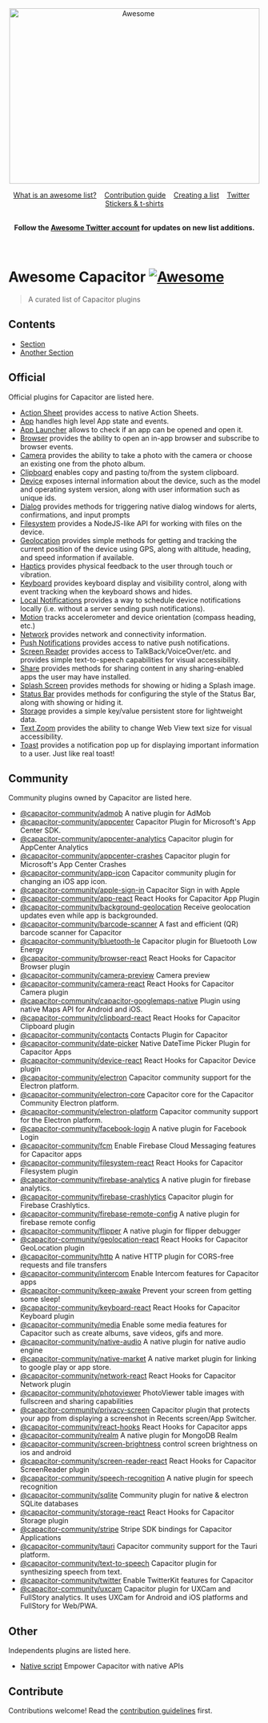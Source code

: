 <div align="center">
	<img width="500" height="350" src="media/logo.svg" alt="Awesome">
	<br>
</div>

<p align="center">
	<a href="awesome.md">What is an awesome list?</a>&nbsp;&nbsp;&nbsp;
	<a href="contributing.md">Contribution guide</a>&nbsp;&nbsp;&nbsp;
	<a href="create-list.md">Creating a list</a>&nbsp;&nbsp;&nbsp;
	<a href="https://twitter.com/awesome__re">Twitter</a>&nbsp;&nbsp;&nbsp;
	<a href="https://www.redbubble.com/people/sindresorhus/works/30364188-awesome-logo">Stickers & t-shirts</a>
</p>

<br>

<div align="center">
	<b>Follow the <a href="https://twitter.com/awesome__re">Awesome Twitter account</a> for updates on new list additions.</b>
</div>

<br>

<br>

# Awesome Capacitor [![Awesome](https://awesome.re/badge.svg)](https://awesome.re)

> A curated list of Capacitor plugins


## Contents

- [Section](#section)
- [Another Section](#another-section)


## Official

Official plugins for Capacitor are listed here.

- [Action Sheet](https://github.com/ionic-team/capacitor-plugins/tree/main/action-sheet) provides access to native Action Sheets.
- [App](https://github.com/ionic-team/capacitor-plugins/tree/main/app) handles high level App state and events. 
- [App Launcher](https://github.com/ionic-team/capacitor-plugins/tree/main/app-launcher) allows to check if an app can be opened and open it.
- [Browser](https://github.com/ionic-team/capacitor-plugins/tree/main/browser) provides the ability to open an in-app browser and subscribe to browser events.
- [Camera](https://github.com/ionic-team/capacitor-plugins/tree/main/camera) provides the ability to take a photo with the camera or choose an existing one from the photo album.
- [Clipboard](https://github.com/ionic-team/capacitor-plugins/tree/main/clipboard) enables copy and pasting to/from the system clipboard.
- [Device](https://github.com/ionic-team/capacitor-plugins/tree/main/device) exposes internal information about the device, such as the model and operating system version, along with user information such as unique ids.
- [Dialog](https://github.com/ionic-team/capacitor-plugins/tree/main/dialog) provides methods for triggering native dialog windows for alerts, confirmations, and input prompts
- [Filesystem](https://github.com/ionic-team/capacitor-plugins/tree/main/filesystem) provides a NodeJS-like API for working with files on the device.
- [Geolocation](https://github.com/ionic-team/capacitor-plugins/tree/main/geolocation) provides simple methods for getting and tracking the current position of the device using GPS, along with altitude, heading, and speed information if available.
- [Haptics](https://github.com/ionic-team/capacitor-plugins/tree/main/haptics) provides physical feedback to the user through touch or vibration.
- [Keyboard](https://github.com/ionic-team/capacitor-plugins/tree/main/keyboard) provides keyboard display and visibility control, along with event tracking when the keyboard shows and hides.
- [Local Notifications](https://github.com/ionic-team/capacitor-plugins/tree/main/local-notifications) provides a way to schedule device notifications locally (i.e. without a server sending push notifications).
- [Motion](https://github.com/ionic-team/capacitor-plugins/tree/main/motion) tracks accelerometer and device orientation (compass heading, etc.)
- [Network](https://github.com/ionic-team/capacitor-plugins/tree/main/network) provides network and connectivity information.
- [Push Notifications](https://github.com/ionic-team/capacitor-plugins/tree/main/push-notifications) provides access to native push notifications.
- [Screen Reader](https://github.com/ionic-team/capacitor-plugins/tree/main/screen-reader) provides access to TalkBack/VoiceOver/etc. and provides simple text-to-speech capabilities for visual accessibility.
- [Share](https://github.com/ionic-team/capacitor-plugins/tree/main/share) provides methods for sharing content in any sharing-enabled apps the user may have installed.
- [Splash Screen](https://github.com/ionic-team/capacitor-plugins/tree/main/splash-screen) provides methods for showing or hiding a Splash image.
- [Status Bar](https://github.com/ionic-team/capacitor-plugins/tree/main/status-bar) provides methods for configuring the style of the Status Bar, along with showing or hiding it.
- [Storage](https://github.com/ionic-team/capacitor-plugins/tree/main/storage) provides a simple key/value persistent store for lightweight data.
- [Text Zoom](https://github.com/ionic-team/capacitor-plugins/tree/main/text-zoom) provides the ability to change Web View text size for visual accessibility.
- [Toast](https://github.com/ionic-team/capacitor-plugins/tree/main/toast) provides a notification pop up for displaying important information to a user. Just like real toast!

## Community

Community plugins owned by Capacitor are listed here.

- [@capacitor-community/admob](https://github.com/capacitor-community/admob) A native plugin for AdMob
- [@capacitor-community/appcenter](https://github.com/capacitor-community/appcenter) Capacitor Plugin for Microsoft's App Center SDK.
- [@capacitor-community/appcenter-analytics](https://github.com/capacitor-community/appcenter-analytics) Capacitor plugin for AppCenter Analytics
- [@capacitor-community/appcenter-crashes](https://github.com/capacitor-community/appcenter-crashes) Capacitor plugin for Microsoft's App Center Crashes
- [@capacitor-community/app-icon](https://github.com/capacitor-community/app-icon) Capacitor community plugin for changing an iOS app icon.
- [@capacitor-community/apple-sign-in](https://github.com/capacitor-community/apple-sign-in) Capacitor Sign in with Apple
- [@capacitor-community/app-react](https://github.com/capacitor-community/app-react) React Hooks for Capacitor App Plugin
- [@capacitor-community/background-geolocation](https://github.com/capacitor-community/background-geolocation) Receive geolocation updates even while app is backgrounded.
- [@capacitor-community/barcode-scanner](https://github.com/capacitor-community/barcode-scanner) A fast and efficient (QR) barcode scanner for Capacitor
- [@capacitor-community/bluetooth-le](https://github.com/capacitor-community/bluetooth-le) Capacitor plugin for Bluetooth Low Energy
- [@capacitor-community/browser-react](https://github.com/capacitor-community/browser-react) React Hooks for Capacitor Browser plugin
- [@capacitor-community/camera-preview](https://github.com/capacitor-community/camera-preview) Camera preview
- [@capacitor-community/camera-react](https://github.com/capacitor-community/camera-react) React Hooks for Capacitor Camera plugin
- [@capacitor-community/capacitor-googlemaps-native](https://github.com/capacitor-community/capacitor-googlemaps-native) Plugin using native Maps API for Android and iOS.
- [@capacitor-community/clipboard-react](https://github.com/capacitor-community/clipboard-react) React Hooks for Capacitor Clipboard plugin
- [@capacitor-community/contacts](https://github.com/capacitor-community/contacts) Contacts Plugin for Capacitor
- [@capacitor-community/date-picker](https://github.com/capacitor-community/date-picker) Native DateTime Picker Plugin for Capacitor Apps
- [@capacitor-community/device-react](https://github.com/capacitor-community/device-react) React Hooks for Capacitor Device plugin
- [@capacitor-community/electron](https://github.com/capacitor-community/electron) Capacitor community support for the Electron platform.
- [@capacitor-community/electron-core](https://github.com/capacitor-community/electron-core) Capacitor core for the Capacitor Community Electron platform.
- [@capacitor-community/electron-platform](https://github.com/capacitor-community/electron-platform) Capacitor community support for the Electron platform.
- [@capacitor-community/facebook-login](https://github.com/capacitor-community/facebook-login) A native plugin for Facebook Login
- [@capacitor-community/fcm](https://github.com/capacitor-community/fcm) Enable Firebase Cloud Messaging features for Capacitor apps
- [@capacitor-community/filesystem-react](https://github.com/capacitor-community/filesystem-react) React Hooks for Capacitor Filesystem plugin
- [@capacitor-community/firebase-analytics](https://github.com/capacitor-community/firebase-analytics) A native plugin for firebase analytics.
- [@capacitor-community/firebase-crashlytics](https://github.com/capacitor-community/firebase-crashlytics) Capacitor plugin for Firebase Crashlytics.
- [@capacitor-community/firebase-remote-config](https://github.com/capacitor-community/firebase-remote-config) A native plugin for firebase remote config
- [@capacitor-community/flipper](https://github.com/capacitor-community/flipper) A native plugin for flipper debugger
- [@capacitor-community/geolocation-react](https://github.com/capacitor-community/geolocation-react) React Hooks for Capacitor GeoLocation plugin
- [@capacitor-community/http](https://github.com/capacitor-community/http) A native HTTP plugin for CORS-free requests and file transfers
- [@capacitor-community/intercom](https://github.com/capacitor-community/intercom) Enable Intercom features for Capacitor apps
- [@capacitor-community/keep-awake](https://github.com/capacitor-community/keep-awake) Prevent your screen from getting some sleep!
- [@capacitor-community/keyboard-react](https://github.com/capacitor-community/keyboard-react) React Hooks for Capacitor Keyboard plugin
- [@capacitor-community/media](https://github.com/capacitor-community/media) Enable some media features for Capacitor such as create albums, save videos, gifs and more.
- [@capacitor-community/native-audio](https://github.com/capacitor-community/native-audio) A native plugin for native audio engine
- [@capacitor-community/native-market](https://github.com/capacitor-community/native-market) A native market plugin for linking to google play or app store.
- [@capacitor-community/network-react](https://github.com/capacitor-community/network-react) React Hooks for Capacitor Network plugin
- [@capacitor-community/photoviewer](https://github.com/capacitor-community/photoviewer) PhotoViewer table images with fullscreen and sharing capabilities
- [@capacitor-community/privacy-screen](https://github.com/capacitor-community/privacy-screen) Capacitor plugin that protects your app from displaying a screenshot in Recents screen/App Switcher.
- [@capacitor-community/react-hooks](https://github.com/capacitor-community/react-hooks) React Hooks for Capacitor apps
- [@capacitor-community/realm](https://github.com/capacitor-community/realm) A native plugin for MongoDB Realm
- [@capacitor-community/screen-brightness](https://github.com/capacitor-community/screen-brightness) control screen brightness on ios and android
- [@capacitor-community/screen-reader-react](https://github.com/capacitor-community/screen-reader-react) React Hooks for Capacitor ScreenReader plugin
- [@capacitor-community/speech-recognition](https://github.com/capacitor-community/speech-recognition) A native plugin for speech recognition
- [@capacitor-community/sqlite](https://github.com/capacitor-community/sqlite) Community plugin for native & electron SQLite databases
- [@capacitor-community/storage-react](https://github.com/capacitor-community/storage-react) React Hooks for Capacitor Storage plugin
- [@capacitor-community/stripe](https://github.com/capacitor-community/stripe) Stripe SDK bindings for Capacitor Applications
- [@capacitor-community/tauri](https://github.com/capacitor-community/tauri) Capacitor community support for the Tauri platform.
- [@capacitor-community/text-to-speech](https://github.com/capacitor-community/text-to-speech) Capacitor plugin for synthesizing speech from text.
- [@capacitor-community/twitter](https://github.com/capacitor-community/twitter) Enable TwitterKit features for Capacitor
- [@capacitor-community/uxcam](https://github.com/capacitor-community/uxcam) Capacitor plugin for UXCam and FullStory analytics. It uses UXCam for Android and iOS platforms and FullStory for Web/PWA.

## Other

Independents plugins are listed here.

- [Native script](https://github.com/NativeScript/capacitor) Empower Capacitor with native APIs
## Contribute

Contributions welcome! Read the [contribution guidelines](contributing.md) first.
